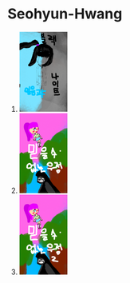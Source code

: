 # Seohyun-Hwang

<html>
<body>
<ol>
  <li><a href="4.html"><img src="블랙나이트_표지.png" width="20%"></a></li>
  <li><a href="5.html"><img src="우정_표지1.png" width="20%"></a></li>
  <li><a href="6.html"><img src="우정_표지2.png" width="20%"></a></li>
</ol>

</body>
</html>
